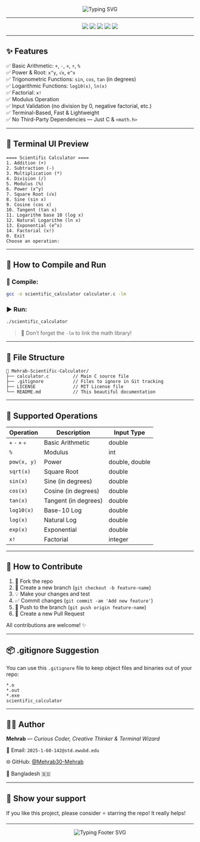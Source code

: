 <!-- Animated Multicolor Header -->
<p align="center">
  <img src="https://readme-typing-svg.herokuapp.com?font=Fira+Code&size=30&duration=3000&pause=1000&color=F700FF&center=true&vCenter=true&width=800&lines=Mehrab's+Scientific+Calculator+🧮🔥;Built+in+C+with+Math+Magic!+✨;Fast+%7C+Accurate+%7C+Terminal+Based+🚀" alt="Typing SVG" />
</p>

---

<p align="center">
  <img src="https://img.shields.io/badge/Language-C-blue.svg" />
  <img src="https://img.shields.io/badge/Type-Scientific%20Calculator-red" />
  <img src="https://img.shields.io/badge/Status-Completed-brightgreen.svg" />
  <img src="https://img.shields.io/badge/Made%20with-%E2%9D%A4%EF%B8%8F-C-important" />
  <img src="https://img.shields.io/github/license/Mehrab30-Mehrab/Mehrab-Scientific-Calculator?color=blueviolet" />
</p>

---

## ✨ Features

✅ Basic Arithmetic: `+`, `-`, `×`, `÷`, `%`  
✅ Power & Root: `x^y`, `√x`, `e^x`  
✅ Trigonometric Functions: `sin`, `cos`, `tan` (in degrees)  
✅ Logarithmic Functions: `log10(x)`, `ln(x)`  
✅ Factorial: `x!`  
✅ Modulus Operation  
✅ Input Validation (no division by 0, negative factorial, etc.)  
✅ Terminal-Based, Fast & Lightweight  
✅ No Third-Party Dependencies — Just C & `<math.h>`

---

## 📸 Terminal UI Preview

```
==== Scientific Calculator ====
1. Addition (+)
2. Subtraction (-)
3. Multiplication (*)
4. Division (/)
5. Modulus (%)
6. Power (x^y)
7. Square Root (√x)
8. Sine (sin x)
9. Cosine (cos x)
10. Tangent (tan x)
11. Logarithm base 10 (log x)
12. Natural Logarithm (ln x)
13. Exponential (e^x)
14. Factorial (x!)
0. Exit
Choose an operation:
```

---

## 🚀 How to Compile and Run

### 🔧 Compile:
```bash
gcc -o scientific_calculator calculator.c -lm
```

### ▶️ Run:
```bash
./scientific_calculator
```

> 🧠 Don’t forget the `-lm` to link the math library!

---

## 📁 File Structure

```
📂 Mehrab-Scientific-Calculator/
├── calculator.c         // Main C source file
├── .gitignore           // Files to ignore in Git tracking
├── LICENSE              // MIT License file
└── README.md            // This beautiful documentation
```

---

## 🧮 Supported Operations

| Operation       | Description                         | Input Type    |
|----------------|-------------------------------------|---------------|
| `+` `-` `×` `÷` | Basic Arithmetic                    | double        |
| `%`            | Modulus                             | int           |
| `pow(x, y)`    | Power                               | double, double|
| `sqrt(x)`      | Square Root                         | double        |
| `sin(x)`       | Sine (in degrees)                   | double        |
| `cos(x)`       | Cosine (in degrees)                 | double        |
| `tan(x)`       | Tangent (in degrees)                | double        |
| `log10(x)`     | Base-10 Log                         | double        |
| `log(x)`       | Natural Log                         | double        |
| `exp(x)`       | Exponential                         | double        |
| `x!`           | Factorial                           | integer       |

---

## 🌟 How to Contribute

1. 🍴 Fork the repo  
2. 🔧 Create a new branch (`git checkout -b feature-name`)  
3. 💡 Make your changes and test  
4. ✅ Commit changes (`git commit -am 'Add new feature'`)  
5. 🚀 Push to the branch (`git push origin feature-name`)  
6. 🔁 Create a new Pull Request

All contributions are welcome! ✨

---

## 📦 .gitignore Suggestion

You can use this `.gitignore` file to keep object files and binaries out of your repo:

```
*.o
*.out
*.exe
scientific_calculator
```

---

## 👨‍💻 Author

**Mehrab** — *Curious Coder, Creative Thinker & Terminal Wizard*  

📧 Email: `2025-1-60-142@std.ewubd.edu` 

🌐 GitHub: [@Mehrab30-Mehrab](https://github.com/Mehrab30-Mehrab)

📍 Bangladesh 🇧🇩

---

## 🌟 Show your support

If you like this project, please consider ⭐ starring the repo! It really helps!

---

<!-- Animated Footer -->
<p align="center">
  <img src="https://readme-typing-svg.herokuapp.com?font=Fira+Mono&size=20&duration=3000&pause=1000&color=FFA500&center=true&vCenter=true&width=800&lines=Thanks+for+visiting+Mehrab's+Scientific+Calculator!+❤️;Don't+forget+to+star+%F0%9F%8C%9F+and+share+the+repo+with+others!+🚀" alt="Typing Footer SVG" />
</p>
